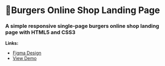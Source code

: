 # 🍔Burgers Online Shop Landing Page

### A simple responsive single-page burgers online shop landing page with **HTML5** and **CSS3**

**Links:**
- [Figma Design](https://www.figma.com/design/8muxUNt1PwGH5byQR6LZG8/Burgers-Menu-Responsive?node-id=703-1101&t=hhiNVsgykucqqCtR-1)
- [View Demo](https://omonovsardor101.github.io/Burgers/index.html)
